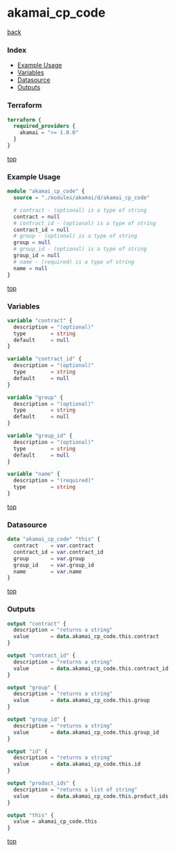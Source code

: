 # akamai_cp_code

[back](../akamai.md)

### Index

- [Example Usage](#example-usage)
- [Variables](#variables)
- [Datasource](#datasource)
- [Outputs](#outputs)

### Terraform

```terraform
terraform {
  required_providers {
    akamai = ">= 1.0.0"
  }
}
```

[top](#index)

### Example Usage

```terraform
module "akamai_cp_code" {
  source = "./modules/akamai/d/akamai_cp_code"

  # contract - (optional) is a type of string
  contract = null
  # contract_id - (optional) is a type of string
  contract_id = null
  # group - (optional) is a type of string
  group = null
  # group_id - (optional) is a type of string
  group_id = null
  # name - (required) is a type of string
  name = null
}
```

[top](#index)

### Variables

```terraform
variable "contract" {
  description = "(optional)"
  type        = string
  default     = null
}

variable "contract_id" {
  description = "(optional)"
  type        = string
  default     = null
}

variable "group" {
  description = "(optional)"
  type        = string
  default     = null
}

variable "group_id" {
  description = "(optional)"
  type        = string
  default     = null
}

variable "name" {
  description = "(required)"
  type        = string
}
```

[top](#index)

### Datasource

```terraform
data "akamai_cp_code" "this" {
  contract    = var.contract
  contract_id = var.contract_id
  group       = var.group
  group_id    = var.group_id
  name        = var.name
}
```

[top](#index)

### Outputs

```terraform
output "contract" {
  description = "returns a string"
  value       = data.akamai_cp_code.this.contract
}

output "contract_id" {
  description = "returns a string"
  value       = data.akamai_cp_code.this.contract_id
}

output "group" {
  description = "returns a string"
  value       = data.akamai_cp_code.this.group
}

output "group_id" {
  description = "returns a string"
  value       = data.akamai_cp_code.this.group_id
}

output "id" {
  description = "returns a string"
  value       = data.akamai_cp_code.this.id
}

output "product_ids" {
  description = "returns a list of string"
  value       = data.akamai_cp_code.this.product_ids
}

output "this" {
  value = akamai_cp_code.this
}
```

[top](#index)